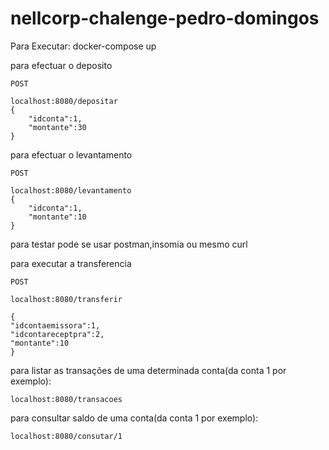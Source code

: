 # nellcorp-chalenge-pedro-domingos
Para Executar:
    docker-compose up


para efectuar o deposito

    POST
    
    localhost:8080/depositar
    {
        "idconta":1,
        "montante":30
    }


para efectuar o levantamento

    POST
    
    localhost:8080/levantamento
    {
        "idconta":1,
        "montante":10
    }




para testar pode se usar postman,insomia ou mesmo curl

para executar a transferencia

    POST

    localhost:8080/transferir
    
    {
	"idcontaemissora":1,
	"idcontareceptpra":2,
	"montante":10
    }

para listar as transações de uma determinada conta(da conta 1 por exemplo):

    localhost:8080/transacoes
 

para consultar saldo de uma  conta(da conta 1 por exemplo):

    localhost:8080/consutar/1